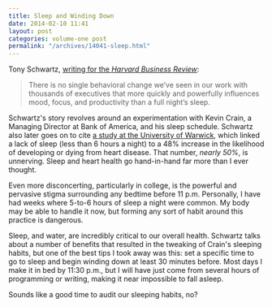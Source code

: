```yaml
---
title: Sleep and Winding Down
date: 2014-02-10 11:41
layout: post
categories: volume-one post
permalink: "/archives/14041-sleep.html"
---
```



Tony Schwartz, [writing for the _Harvard Business Review_](http://blogs.hbr.org/2012/07/the-secret-to-high-performance/):

> There is no single behavioral change we’ve seen in our work with thousands of executives that more quickly and powerfully influences mood, focus, and productivity than a full night’s sleep.

Schwartz's story revolves around an experimentation with Kevin Crain, a Managing Director at Bank of America, and his sleep schedule. Schwartz also later goes on to cite [a study at the University of Warwick](http://www.theguardian.com/lifeandstyle/2011/feb/09/sleep-medical-research), which linked a lack of sleep (less than 6 hours a night) to a 48% increase in the likelihood of developing or dying from heart disease. That number, _nearly 50%_, is unnerving. Sleep and heart health go hand-in-hand far more than I ever thought. 

Even more disconcerting, particularly in college, is the powerful and pervasive stigma surrounding any bedtime before 11 p.m. Personally, I have had weeks where 5-to-6 hours of sleep a night were common. My body may be able to handle it now, but forming any sort of habit around this practice is dangerous. 

Sleep, and water, are incredibly critical to our overall health. Schwartz talks about a number of benefits that resulted in the tweaking of Crain's sleeping habits, but one of the best tips I took away was this: set a specific time to go to sleep and begin winding down at least 30 minutes before. Most days I make it in bed by 11:30 p.m., but I will have just come from several hours of programming or writing, making it near impossible to fall asleep. 

Sounds like a good time to audit our sleeping habits, no? 

